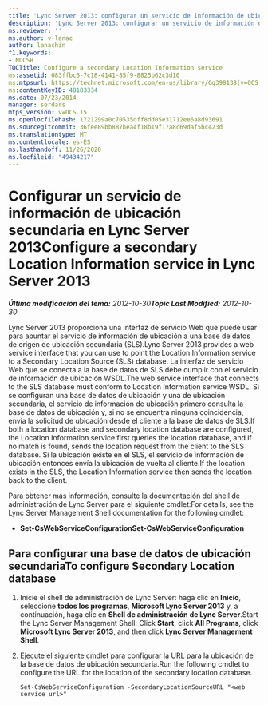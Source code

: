```yaml
---
title: 'Lync Server 2013: configurar un servicio de información de ubicación secundaria'
description: 'Lync Server 2013: configurar un servicio de información de ubicación secundaria.'
ms.reviewer: ''
ms.author: v-lanac
author: lanachin
f1.keywords:
- NOCSH
TOCTitle: Configure a secondary Location Information service
ms:assetid: 083ffbc6-7c18-4141-85f9-8825b62c3d10
ms:mtpsurl: https://technet.microsoft.com/en-us/library/Gg398138(v=OCS.15)
ms:contentKeyID: 48183334
ms.date: 07/23/2014
manager: serdars
mtps_version: v=OCS.15
ms.openlocfilehash: 1721299a0c70535dff8dd05e31712ee6a8d93691
ms.sourcegitcommit: 36fee89bb887bea4f18b19f17a8c69daf5bc423d
ms.translationtype: MT
ms.contentlocale: es-ES
ms.lasthandoff: 11/26/2020
ms.locfileid: "49434217"
---
```

# <a name="configure-a-secondary-location-information-service-in-lync-server-2013"></a><span data-ttu-id="67d89-103">Configurar un servicio de información de ubicación secundaria en Lync Server 2013</span><span class="sxs-lookup"><span data-stu-id="67d89-103">Configure a secondary Location Information service in Lync Server 2013</span></span>

<div data-xmlns="http://www.w3.org/1999/xhtml">

<div class="topic" data-xmlns="http://www.w3.org/1999/xhtml" data-msxsl="urn:schemas-microsoft-com:xslt" data-cs="https://msdn.microsoft.com/">

<div data-asp="https://msdn2.microsoft.com/asp">



</div>

<div id="mainSection">

<div id="mainBody"><span data-ttu-id="67d89-104">

<span> </span></span><span class="sxs-lookup"><span data-stu-id="67d89-104">

<span> </span></span></span>

<span data-ttu-id="67d89-105">_**Última modificación del tema:** 2012-10-30_</span><span class="sxs-lookup"><span data-stu-id="67d89-105">_**Topic Last Modified:** 2012-10-30_</span></span>

<span data-ttu-id="67d89-106">Lync Server 2013 proporciona una interfaz de servicio Web que puede usar para apuntar el servicio de información de ubicación a una base de datos de origen de ubicación secundaria (SLS).</span><span class="sxs-lookup"><span data-stu-id="67d89-106">Lync Server 2013 provides a web service interface that you can use to point the Location Information service to a Secondary Location Source (SLS) database.</span></span> <span data-ttu-id="67d89-107">La interfaz de servicio Web que se conecta a la base de datos de SLS debe cumplir con el servicio de información de ubicación WSDL.</span><span class="sxs-lookup"><span data-stu-id="67d89-107">The web service interface that connects to the SLS database must conform to Location Information service WSDL.</span></span> <span data-ttu-id="67d89-108">Si se configuran una base de datos de ubicación y una de ubicación secundaria, el servicio de información de ubicación primero consulta la base de datos de ubicación y, si no se encuentra ninguna coincidencia, envía la solicitud de ubicación desde el cliente a la base de datos de SLS.</span><span class="sxs-lookup"><span data-stu-id="67d89-108">If both a location database and secondary location database are configured, the Location Information service first queries the location database, and if no match is found, sends the location request from the client to the SLS database.</span></span> <span data-ttu-id="67d89-109">Si la ubicación existe en el SLS, el servicio de información de ubicación entonces envía la ubicación de vuelta al cliente.</span><span class="sxs-lookup"><span data-stu-id="67d89-109">If the location exists in the SLS, the Location Information service then sends the location back to the client.</span></span>

<span data-ttu-id="67d89-110">Para obtener más información, consulte la documentación del shell de administración de Lync Server para el siguiente cmdlet:</span><span class="sxs-lookup"><span data-stu-id="67d89-110">For details, see the Lync Server Management Shell documentation for the following cmdlet:</span></span>

  - <span data-ttu-id="67d89-111">**Set-CsWebServiceConfiguration**</span><span class="sxs-lookup"><span data-stu-id="67d89-111">**Set-CsWebServiceConfiguration**</span></span>

<div>

## <a name="to-configure-secondary-location-database"></a><span data-ttu-id="67d89-112">Para configurar una base de datos de ubicación secundaria</span><span class="sxs-lookup"><span data-stu-id="67d89-112">To configure Secondary Location database</span></span>

1.  <span data-ttu-id="67d89-113">Inicie el shell de administración de Lync Server: haga clic en **Inicio**, seleccione **todos los programas**, **Microsoft Lync Server 2013** y, a continuación, haga clic en **Shell de administración de Lync Server**.</span><span class="sxs-lookup"><span data-stu-id="67d89-113">Start the Lync Server Management Shell: Click **Start**, click **All Programs**, click **Microsoft Lync Server 2013**, and then click **Lync Server Management Shell**.</span></span>

2.  <span data-ttu-id="67d89-114">Ejecute el siguiente cmdlet para configurar la URL para la ubicación de la base de datos de ubicación secundaria.</span><span class="sxs-lookup"><span data-stu-id="67d89-114">Run the following cmdlet to configure the URL for the location of the secondary location database.</span></span>
    
        Set-CsWebServiceConfiguration -SecondaryLocationSourceURL "<web service url>" 

<span data-ttu-id="67d89-115"></div>

</div>

<span> </span>

</div>

</div>

</span><span class="sxs-lookup"><span data-stu-id="67d89-115"></div>

</div>

<span> </span>

</div>

</div>

</span></span></div>


